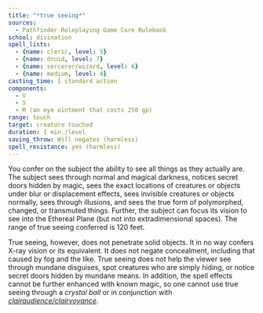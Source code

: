 ```yaml
---
title: "*true seeing*"
sources:
  - Pathfinder Roleplaying Game Core Rulebook
school: divination
spell_lists:
  - {name: cleric, level: 5}
  - {name: druid, level: 7}
  - {name: sorcerer/wizard, level: 6}
  - {name: medium, level: 4}
casting_time: 1 standard action
components:
  - V
  - S
  - M (an eye ointment that costs 250 gp)
range: touch
target: creature touched
duration: 1 min./level
saving_throw: Will negates (harmless)
spell_resistance: yes (harmless)
---
```


You confer on the subject the ability to see all things as they actually are. The subject sees through normal and magical darkness, notices secret doors hidden by magic, sees the exact locations of creatures or objects under blur or displacement effects, sees invisible creatures or objects normally, sees through illusions, and sees the true form of polymorphed, changed, or transmuted things. Further, the subject can focus its vision to see into the Ethereal Plane (but not into extradimensional spaces). The range of true seeing conferred is 120 feet.

True seeing, however, does not penetrate solid objects. It in no way confers X-ray vision or its equivalent. It does not negate concealment, including that caused by fog and the like. True seeing does not help the viewer see through mundane disguises, spot creatures who are simply hiding, or notice secret doors hidden by mundane means. In addition, the spell effects cannot be further enhanced with known magic, so one cannot use true seeing through a *crystal ball* or in conjunction with [*clairaudience/clairvoyance*](/spells/clairaudience-clairvoyance/).

